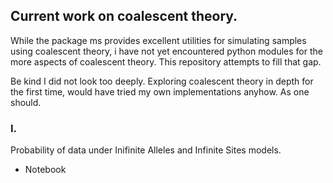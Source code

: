 ## Current work on coalescent theory.

While the package ms provides excellent utilities for simulating samples
using coalescent theory, i have not yet encountered python modules for the more
aspects of coalescent theory. This repository attempts to fill that gap.

Be kind I did not look too deeply. Exploring coalescent theory in depth for the 
first time, would have tried my own implementations anyhow. As one should.

### I. 

Probability of data under Inifinite Alleles and Infinite Sites models.

- Notebook